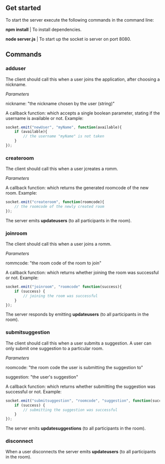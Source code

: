 ## Get started

To start the server execute the following commands in the command line:

**npm install** | To install dependencies.

**node server.js** | To start up the socket io server on port 8080.

## Commands

### adduser

The client should call this when a user joins the application, after choosing a nickname.

*Parameters*

nickname: "the nickname chosen by the user (string)"

A callback function: which accepts a single boolean parameter, stating if the username is available or not.
Example:
```js
socket.emit("newUser", "myName", function(available){
    if (available){
        // the username "myName" is not taken
    }
});

```

### createroom

The client should call this when a user jcreates a romm.

*Parameters*

A callback function: which returns the generated roomcode of the new room.
Example:
```js
socket.emit("createroom", function(roomcode){
    // the roomcode of the newly created room
});

```
The server emits **updateusers** (to all participants in the room).


### joinroom

The client should call this when a user joins a romm.

*Parameters*

rommcode: "the room code of the room to join"

A callback function: which returns whether joining the room was successful or not.
Example:
```js
socket.emit("joinroom", "roomcode" function(success){
    if (success) {
        // joining the room was successful
    }
});

```

The server responds by emitting **updateusers** (to all participants in the room).

### submitsuggestion

The client should call this when a user submits a suggestion. A user can only submit one suggestion to a particular room.

*Parameters*

roomcode: "the room code the user is submitting the suggestion to"

suggestion: "the user's suggestion"

A callback function: which returns whether submitting the suggestion was successful or not.
Example:
```js
socket.emit("submitsuggestion", "roomcode", "suggestion", function(success){
    if (success) {
        // submitting the suggestion was successful
    }
});

```

The server emits **updatesuggestions** (to all participants in the room).

### disconnect

When a user disconnects the server emits **updateusers** (to all participants in the room).
